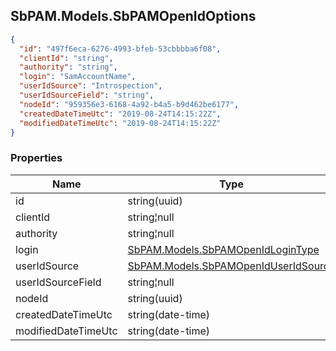 
<h2 id="tocS_SbPAM.Models.SbPAMOpenIdOptions">SbPAM.Models.SbPAMOpenIdOptions</h2>

<a id="schemasbpam.models.sbpamopenidoptions"></a>
<a id="schema_SbPAM.Models.SbPAMOpenIdOptions"></a>
<a id="tocSsbpam.models.sbpamopenidoptions"></a>
<a id="tocssbpam.models.sbpamopenidoptions"></a>

```json
{
  "id": "497f6eca-6276-4993-bfeb-53cbbbba6f08",
  "clientId": "string",
  "authority": "string",
  "login": "SamAccountName",
  "userIdSource": "Introspection",
  "userIdSourceField": "string",
  "nodeId": "959356e3-6168-4a92-b4a5-b9d462be6177",
  "createdDateTimeUtc": "2019-08-24T14:15:22Z",
  "modifiedDateTimeUtc": "2019-08-24T14:15:22Z"
}

```

### Properties

|Name|Type|Required|Restrictions|Description|
|---|---|---|---|---|
|id|string(uuid)|false|none|none|
|clientId|string¦null|false|none|none|
|authority|string¦null|false|none|none|
|login|[SbPAM.Models.SbPAMOpenIdLoginType](../Models/sbpam.models.sbpamopenidlogintype.md)|false|none|none|
|userIdSource|[SbPAM.Models.SbPAMOpenIdUserIdSource](../Models/sbpam.models.sbpamopeniduseridsource.md)|false|none|none|
|userIdSourceField|string¦null|false|none|none|
|nodeId|string(uuid)|false|none|none|
|createdDateTimeUtc|string(date-time)|false|none|none|
|modifiedDateTimeUtc|string(date-time)|false|none|none|


